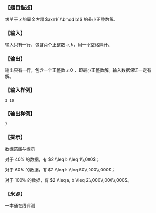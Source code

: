 ### 【题目描述】

求关于 $x$ 的同余方程 $ax≡1( \\bmod b)$ 的最小正整数解。

### 【输入】

输入只有一行，包含两个正整数 $a, b$，用一个空格隔开。

### 【输出】

输出只有一行，包含一个正整数 $x\_0$ ，即最小正整数解。输入数据保证一定有解。

### 【输入样例】

```
3 10
```

### 【输出样例】

```
7
```

### 【提示】

数据范围与提示

对于 40% 的数据，有 $2 \\leq b \\leq 1\\,000$；

对于 60% 的数据，有 $2 \\leq b \\leq 50\\,000\\,000$；

对于 100% 的数据，有 $2 \\leq a, b \\leq 2\\,000\\,000\\,000$。


 ### 【来源】

 一本通在线评测 